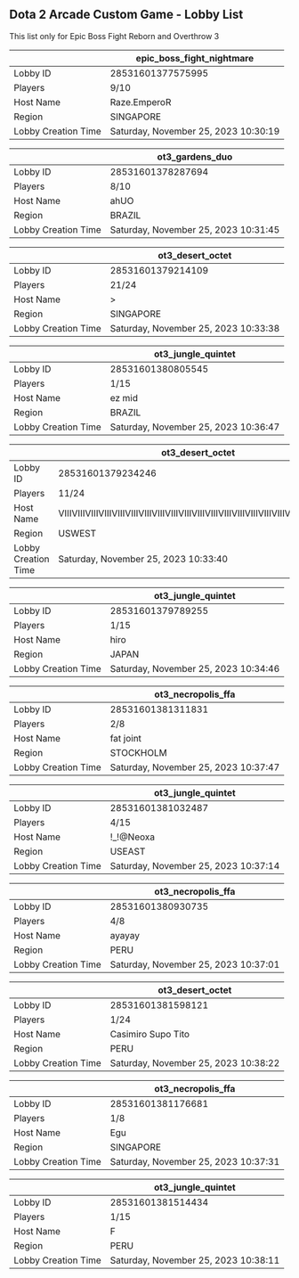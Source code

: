 ## Dota 2 Arcade Custom Game - Lobby List

This list only for Epic Boss Fight Reborn and Overthrow 3

|  | epic_boss_fight_nightmare |
| ------ | ------ |
| Lobby ID | 28531601377575995 |
| Players | 9/10 |
| Host Name | Raze.EmperoR |
| Region | SINGAPORE |
| Lobby Creation Time | Saturday, November 25, 2023 10:30:19 |


|  | ot3_gardens_duo |
| ------ | ------ |
| Lobby ID | 28531601378287694 |
| Players | 8/10 |
| Host Name | ahUO |
| Region | BRAZIL |
| Lobby Creation Time | Saturday, November 25, 2023 10:31:45 |


|  | ot3_desert_octet |
| ------ | ------ |
| Lobby ID | 28531601379214109 |
| Players | 21/24 |
| Host Name | > |
| Region | SINGAPORE |
| Lobby Creation Time | Saturday, November 25, 2023 10:33:38 |


|  | ot3_jungle_quintet |
| ------ | ------ |
| Lobby ID | 28531601380805545 |
| Players | 1/15 |
| Host Name | ez mid |
| Region | BRAZIL |
| Lobby Creation Time | Saturday, November 25, 2023 10:36:47 |


|  | ot3_desert_octet |
| ------ | ------ |
| Lobby ID | 28531601379234246 |
| Players | 11/24 |
| Host Name | ⅧⅧⅧⅧⅧⅧⅧⅧⅧⅧⅧⅧⅧⅧⅧⅧⅧⅧⅧⅧⅧ |
| Region | USWEST |
| Lobby Creation Time | Saturday, November 25, 2023 10:33:40 |


|  | ot3_jungle_quintet |
| ------ | ------ |
| Lobby ID | 28531601379789255 |
| Players | 1/15 |
| Host Name | hiro |
| Region | JAPAN |
| Lobby Creation Time | Saturday, November 25, 2023 10:34:46 |


|  | ot3_necropolis_ffa |
| ------ | ------ |
| Lobby ID | 28531601381311831 |
| Players | 2/8 |
| Host Name | fat joint |
| Region | STOCKHOLM |
| Lobby Creation Time | Saturday, November 25, 2023 10:37:47 |


|  | ot3_jungle_quintet |
| ------ | ------ |
| Lobby ID | 28531601381032487 |
| Players | 4/15 |
| Host Name | !_!@Neoxa |
| Region | USEAST |
| Lobby Creation Time | Saturday, November 25, 2023 10:37:14 |


|  | ot3_necropolis_ffa |
| ------ | ------ |
| Lobby ID | 28531601380930735 |
| Players | 4/8 |
| Host Name | ayayay |
| Region | PERU |
| Lobby Creation Time | Saturday, November 25, 2023 10:37:01 |


|  | ot3_desert_octet |
| ------ | ------ |
| Lobby ID | 28531601381598121 |
| Players | 1/24 |
| Host Name | Casimiro Supo Tito |
| Region | PERU |
| Lobby Creation Time | Saturday, November 25, 2023 10:38:22 |


|  | ot3_necropolis_ffa |
| ------ | ------ |
| Lobby ID | 28531601381176681 |
| Players | 1/8 |
| Host Name | Egu |
| Region | SINGAPORE |
| Lobby Creation Time | Saturday, November 25, 2023 10:37:31 |


|  | ot3_jungle_quintet |
| ------ | ------ |
| Lobby ID | 28531601381514434 |
| Players | 1/15 |
| Host Name | F |
| Region | PERU |
| Lobby Creation Time | Saturday, November 25, 2023 10:38:11 |


